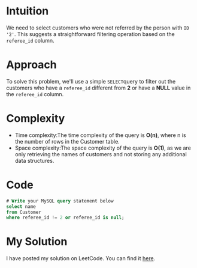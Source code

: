 
# Intuition
We need to select customers who were not referred by the person with `ID '2'`. This suggests a straightforward filtering operation based on the `referee_id` column.

# Approach
To solve this problem, we'll use a simple `SELECT`query to filter out the customers who have a `referee_id` different from **2** or have a 
**NULL** value in the `referee_id` column.

# Complexity
* Time complexity:The time complexity of the query is **O(n)**, where n is the number of rows in the Customer table.
* Space complexity:The space complexity of the query is **O(1)**, as we are only retrieving the names of customers and not storing any additional data structures.

# Code
```sql
# Write your MySQL query statement below
select name
from Customer
where referee_id != 2 or referee_id is null;
```

# My Solution
I have posted my solution on LeetCode. You can find it [here](https://leetcode.com/problems/find-customer-referee/solutions/4948933/simple-solution/).
